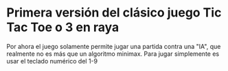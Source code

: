 # Primera versión del clásico juego Tic Tac Toe o 3 en raya

Por ahora el juego solamente permite jugar una partida contra una "IA", que realmente no es más que un algoritmo minimax. Para jugar simplemente es usar el teclado numérico del 1-9